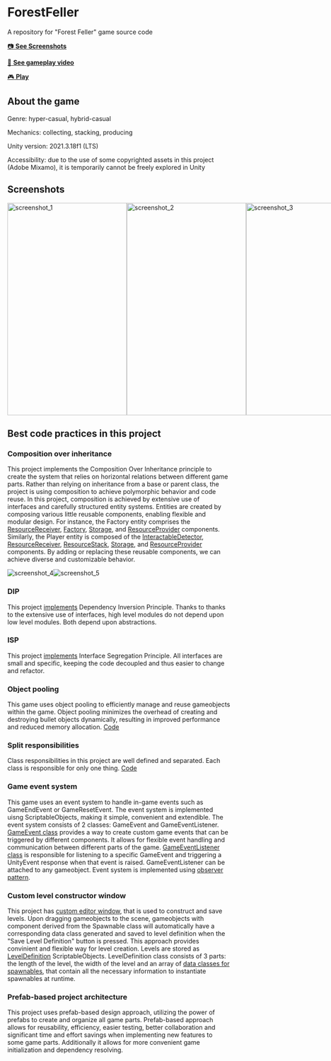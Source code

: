# ForestFeller
A repository for "Forest Feller" game source code

[:camera: **See Screenshots**](#screenshots)

[:movie_camera: **See gameplay video**](https://www.youtube.com/watch?v=EBuS0Xp_in8)

[:video_game: **Play**](https://play.google.com/store/apps/details?id=com.Yankeezulu.ForestFeller)

## About the game
Genre: hyper-casual, hybrid-casual

Mechanics: collecting, stacking, producing

Unity version: 2021.3.18f1 (LTS)

Accessibility: due to the use of some copyrighted assets in this project (Adobe Mixamo), it is temporarily cannot be freely explored in Unity

## Screenshots

<div style="display:flex;">
  <img src="https://github.com/YankeeZuluDev/ForestFeller/assets/129124150/6118a35f-9ad2-42e4-b560-680f06374ad2" alt="screenshot_1" width="270" height="480">
  <img src="https://github.com/YankeeZuluDev/ForestFeller/assets/129124150/915e1403-8b5b-415c-8d1b-f4408078ec91" alt="screenshot_2" width="270" height="480">
  <img src="https://github.com/YankeeZuluDev/ForestFeller/assets/129124150/74fe78a6-68e1-486a-b0d2-8672a7ac4066" alt="screenshot_3" width="270" height="480">
</div>

## Best сode practices in this project

### Composition over inheritance
This project implements the Composition Over Inheritance principle to create the system that relies on horizontal relations between different game parts. Rather than relying on inheritance from a base or parent class, the project is using composition to achieve polymorphic behavior and code reuse. In this project, composition is achieved by extensive use of interfaces and carefully structured entity systems. Entities are created by composing various little reusable components, enabling flexible and modular design. For instance, the Factory entity comprises the [ResourceReceiver](https://github.com/YankeeZuluDev/ForestFeller/blob/main/Assets/Scripts/ResourceProcessing/ResourceReceiver.cs), [Factory](https://github.com/YankeeZuluDev/ForestFeller/blob/main/Assets/Scripts/ResourceProcessing/Factory.cs), [Storage](https://github.com/YankeeZuluDev/ForestFeller/blob/main/Assets/Scripts/Storage/Storage.cs), and [ResourceProvider](https://github.com/YankeeZuluDev/ForestFeller/blob/main/Assets/Scripts/ResourceProcessing/ResourceProvider.cs) components. Similarly, the Player entity is composed of the [InteractableDetector](https://github.com/YankeeZuluDev/ForestFeller/blob/main/Assets/Scripts/Interaction/InteractableDetector.cs), [ResourceReceiver](https://github.com/YankeeZuluDev/ForestFeller/blob/main/Assets/Scripts/ResourceProcessing/ResourceReceiver.cs), [ResourceStack](https://github.com/YankeeZuluDev/ForestFeller/blob/main/Assets/Scripts/Stack/ResourceStack.cs), [Storage](https://github.com/YankeeZuluDev/ForestFeller/blob/main/Assets/Scripts/Storage/Storage.cs), and [ResourceProvider](https://github.com/YankeeZuluDev/ForestFeller/blob/main/Assets/Scripts/ResourceProcessing/ResourceProvider.cs) components. By adding or replacing these reusable components, we can achieve diverse and customizable behavior.

<div style="display:flex;">
  <img src="https://github.com/YankeeZuluDev/ForestFeller/assets/129124150/c41c39cc-6ecf-42ba-b748-a8779a95d441" alt="screenshot_4">
  <img src="https://github.com/YankeeZuluDev/ForestFeller/assets/129124150/ab668773-719a-4279-8ff4-44c25826caa4" alt="screenshot_5">
</div>

### DIP
This project [implements](https://github.com/YankeeZuluDev/ForestFeller/tree/main/Assets/Scripts/Interfaces) Dependency Inversion Principle. Thanks to thanks to the extensive use of interfaces, high level modules do not depend upon low level modules. Both depend upon abstractions.

### ISP
This project [implements](https://github.com/YankeeZuluDev/ForestFeller/tree/main/Assets/Scripts/Interfaces) Interface Segregation Principle. All interfaces are small and specific, keeping the code decoupled and thus easier to change and refactor.

### Object pooling
This game uses object pooling to efficiently manage and reuse gameobjects within the game. Object pooling minimizes the overhead of creating and destroying bullet objects dynamically, resulting in improved performance and reduced memory allocation. [Code](https://github.com/YankeeZuluDev/ForestFeller/blob/main/Assets/Scripts/ObjectPools/ResourcePools.cs)

### Split responsibilities
Class responsibilities in this project are well defined and separated. Each class is responsible for only one thing. [Code](https://github.com/YankeeZuluDev/ForestFeller/tree/main/Assets/Scripts/ResourceProcessing)

### Game event system
This game uses an event system to handle in-game events such as GameEndEvent or GameResetEvent. The event system is implemented uisng ScriptableObjects, making it simple, convenient and extendible. The event system consists of 2 classes: GameEvent and GameEventListener. [GameEvent class](https://github.com/YankeeZuluDev/ForestFeller/blob/main/Assets/Scripts/Events/GameEvent.cs) provides a way to create custom game events that can be triggered by different components. It allows for flexible event handling and communication between different parts of the game. [GameEventListener class](https://github.com/YankeeZuluDev/ForestFeller/blob/main/Assets/Scripts/Events/GameEventListener.cs) is responsible for listening to a specific GameEvent and triggering a UnityEvent response when that event is raised. GameEventListener can be attached to any gameobject. Event system is implemented using [observer pattern](https://en.wikipedia.org/wiki/Observer_pattern).

### Custom level constructor window
This project has [custom editor window](https://github.com/YankeeZuluDev/ForestFeller/blob/main/Assets/Editor/LevelConstructor.cs), that is used to construct and save levels. Upon dragging gameobjects to the scene, gameobjects with component derived from the Spawnable class will automatically have a corresponding data class generated and saved to level definition when the "Save Level Definition" button is pressed. This approach provides convinient and flexible way for level creation. Levels are stored as [LevelDefinition](https://github.com/YankeeZuluDev/ForestFeller/blob/main/Assets/Scripts/Level/LevelDefinition.cs) ScriptableObjects. LevelDefinition class consists of 3 parts: the length of the level, the width of the level and an array of [data classes for spawnables](https://github.com/YankeeZuluDev/ForestFeller/blob/main/Assets/Scripts/ResourceData/SpawnableData.cs), that contain all the necessary information to instantiate spawnables at runtime.

### Prefab-based project architecture
This project uses prefab-based design approach, utilizing the power of prefabs to create and organize all game parts. Prefab-based approach allows for reusability, efficiency, easier testing, better collaboration and significant time and effort savings when implementing new features to some game parts. Additionally it allows for more convenient game initialization and dependency resolving.
